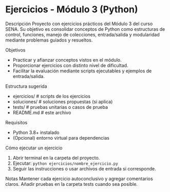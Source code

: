 # Ejercicios - Módulo 3 (Python)

Descripción
Proyecto con ejercicios prácticos del Módulo 3 del curso SENA. Su objetivo es consolidar conceptos de Python como estructuras de control, funciones, manejo de colecciones, entrada/salida y modularidad mediante problemas guiados y resueltos.

Objetivos
- Practicar y afianzar conceptos vistos en el módulo.
- Proporcionar ejercicios con distinto nivel de dificultad.
- Facilitar la evaluación mediante scripts ejecutables y ejemplos de entrada/salida.

Estructura sugerida
- ejercicios/         # scripts de los ejercicios
- soluciones/         # soluciones propuestas (si aplica)
- tests/              # pruebas unitarias o casos de prueba
- README.md           # este archivo

Requisitos
- Python 3.8+ instalado
- (Opcional) entorno virtual para dependencias

Cómo ejecutar un ejercicio
1. Abrir terminal en la carpeta del proyecto.
2. Ejecutar: `python ejercicios/nombre_ejercicio.py`
3. Seguir las instrucciones o usar archivos de entrada si corresponde.

Notas
Mantener cada ejercicio autoconclusivo y agregar comentarios claros. Añadir pruebas en la carpeta tests cuando sea posible.

